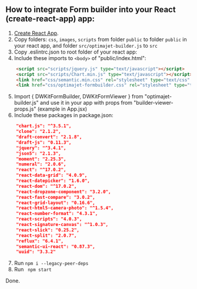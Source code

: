 ## How to integrate Form builder into your React (create-react-app) app:

1. [Create React App](https://github.com/facebook/create-react-app).
2. Copy folders: ```css```, ```images```, ```scripts``` from folder ```public``` to folder ```public``` in your react app, and folder ```src/optimajet-builder.js``` to ```src```
3. Copy .eslintrc.json to root folder of  your react app:
4. Include these imports to ```<body>``` of "public/index.html":
```html
    <script src="scripts/jquery.js" type="text/javascript"></script>
    <script src="scripts/Chart.min.js" type="text/javascript"></script>
    <link href="css/semantic.min.css" rel="stylesheet" type="text/css" />
    <link href="css/optimajet-formbuilder.css" rel="stylesheet" type="text/css" />
```    
5. Import { DWKitFormBuilder, DWKitFormViewer } from  "optimajet-builder.js" and use it in your app with props from "builder-viewer-props.js" (example in App.jsx)
6. Include these packages in package.json:
```json
    "chart.js": "^3.5.1",
    "clone": "2.1.2",
    "draft-convert": "2.1.8",
    "draft-js": "0.11.3",
    "jquery": "^3.4.1",
    "json5": "2.1.3",
    "moment": "2.25.3",
    "numeral": "2.0.6",
    "react": "^17.0.2",
    "react-data-grid": "4.0.9",
    "react-datepicker": "1.6.0",
    "react-dom": "^17.0.2",
    "react-dropzone-component": "3.2.0",
    "react-fast-compare": "3.0.2",
    "react-grid-layout": "0.16.6",
    "react-html5-camera-photo": "^1.5.4",
    "react-number-format": "4.3.1",
    "react-scripts": "4.0.3",
    "react-signature-canvas": "^1.0.3",
    "react-slick": "0.25.2",
    "react-split": "2.0.7",
    "reflux": "6.4.1",
    "semantic-ui-react": "0.87.3",
    "uuid": "3.3.2"
```
7. Run ```npm i --legacy-peer-deps```
8. Run ``` npm start```

Done.
